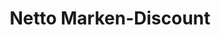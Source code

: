 ---
title: "Netto Marken-Discount"
url: /idar-oberstein/netto-marken-discount-hauptstrasse/
shop: Supermarkt
---